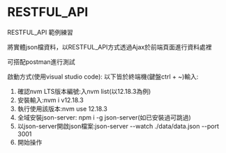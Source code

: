# RESTFUL_API
RESTFUL_API 範例練習

將實體json檔資料，以RESTFUL_API方式透過Ajax於前端頁面進行資料處裡

可搭配postman進行測試

啟動方式(使用visual studio code):
以下皆於終端機(鍵盤ctrl + ~)輸入:
1. 確認nvm LTS版本編號:入nvm list(以12.18.3為例)
2. 安裝輸入:nvm i v12.18.3
3. 執行使用該版本:nvm use 12.18.3
4. 全域安裝json-server: npm i -g json-server(如已安裝過可跳過)
5. 以json-server開啟json檔案:json-server --watch ./data/data.json --port 3001
6. 開始操作


